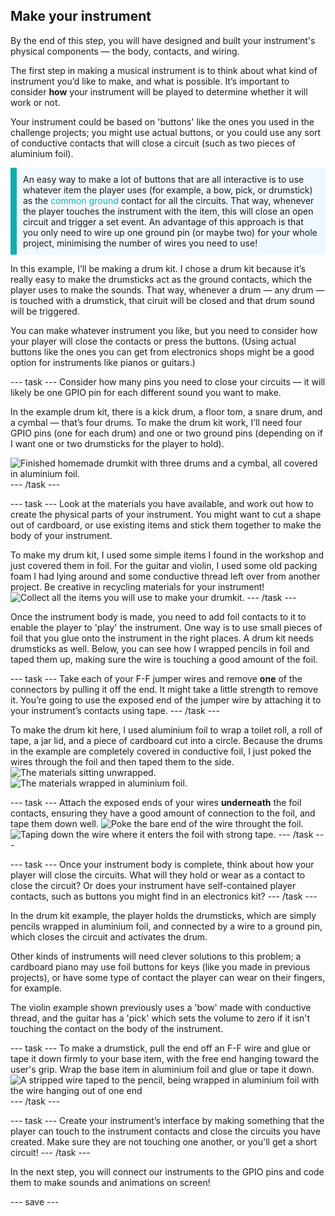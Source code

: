 ## Make your instrument

By the end of this step, you will have designed and built your instrument's physical components — the body, contacts, and wiring. 

The first step in making a musical instrument is to think about what kind of instrument you’d like to make, and what is possible. It’s important to consider **how** your instrument will be played to determine whether it will work or not.

Your instrument could be based on 'buttons' like the ones you used in the challenge projects; you might use actual buttons, or you could use any sort of conductive contacts that will close a circuit (such as two pieces of aluminium foil). 

<p style="border-left: solid; border-width:10px; border-color: #0faeb0; background-color: aliceblue; padding: 10px;">
An easy way to make a lot of buttons that are all interactive is to use whatever item the player uses (for example, a bow, pick, or drumstick) as the <span style="color: #0faeb0">common ground</span> contact for all the circuits. That way, whenever the player touches the instrument with the item, this will close an open circuit and trigger a set event. An advantage of this approach is that you only need to wire up one ground pin (or maybe two) for your whole project, minimising the number of wires you need to use!
</p>

In this example, I’ll be making a drum kit. I chose a drum kit because it’s really easy to make the drumsticks act as the ground contacts, which the player uses to make the sounds. That way, whenever a drum — any drum — is touched with a drumstick, that ciruit will be closed and that drum sound will be triggered.

You can make whatever instrument you like, but you need to consider how your player will close the contacts or press the buttons. (Using actual buttons like the ones you can get from electronics shops might be a good option for instruments like pianos or guitars.)

--- task ---
Consider how many pins you need to close your circuits — it will likely be one GPIO pin for each different sound you want to make.

In the example drum kit, there is a kick drum, a floor tom, a snare drum, and a cymbal — that’s four drums. To make the drum kit work, I’ll need four GPIO pins (one for each drum) and one or two ground pins (depending on if I want one or two drumsticks for the player to hold). 

![Finished homemade drumkit with three drums and a cymbal, all covered in aluminium foil.](images/drumkit-complete.jpg)
--- /task ---

--- task ---
Look at the materials you have available, and work out how to create the physical parts of your instrument. You might want to cut a shape out of cardboard, or use existing items and stick them together to make the body of your instrument. 

To make my drum kit, I used some simple items I found in the workshop and just covered them in foil. For the guitar and violin, I used some old packing foam I had lying around and some conductive thread left over from another project. Be creative in recycling materials for your instrument!
![Collect all the items you will use to make your drumkit.](images/materials.jpg)
--- /task ---

Once the instrument body is made, you need to add foil contacts to it to enable the player to 'play' the instrument. One way is to use small pieces of foil that you glue onto the instrument in the right places. A drum kit needs drumsticks as well. Below, you can see how I wrapped pencils in foil and taped them up, making sure the wire is touching a good amount of the foil.

--- task ---
Take each of your F-F jumper wires and remove **one** of the connectors by pulling it off the end. It might take a little strength to remove it. You’re going to use the exposed end of the jumper wire by attaching it to your instrument’s contacts using tape. 
--- /task ---

To make the drum kit here, I used aluminium foil to wrap a toilet roll, a roll of tape, a jar lid, and a piece of cardboard cut into a circle. Because the drums in the example are completely covered in conductive foil, I just poked the wires through the foil and then taped them to the side. 
![The materials sitting unwrapped.](images/stuff.jpg)
![The materials wrapped in aluminium foil.](images/stuff-wrapped.jpg)

--- task ---
Attach the exposed ends of your wires **underneath** the foil contacts, ensuring they have a good amount of connection to the foil, and tape them down well.
![Poke the bare end of the wire throught the foil.](images/insert-wire.jpg)
![Taping down the wire where it enters the foil with strong tape.](images/tape-wire.jpg)
--- /task ---

--- task ---
Once your instrument body is complete, think about how your player will close the circuits. What will they hold or wear as a contact to close the circuit? Or does your instrument have self-contained player contacts, such as buttons you might find in an electronics kit? 
--- /task ---

In the drum kit example, the player holds the drumsticks, which are simply pencils wrapped in aluminium foil, and connected by a wire to a ground pin, which closes the circuit and activates the drum. 

Other kinds of instruments will need clever solutions to this problem; a cardboard piano may use foil buttons for keys (like you made in previous projects), or have some type of contact the player can wear on their fingers, for example. 

The violin example shown previously uses a 'bow' made with conductive thread, and the guitar has a 'pick' which sets the volume to zero if it isn't touching the contact on the body of the instrument.

--- task ---
To make a drumstick, pull the end off an F-F wire and glue or tape it down firmly to your base item, with the free end hanging toward the user's grip. Wrap the base item in aluminium foil and glue or tape it down.
![A stripped wire taped to the pencil, being wrapped in aluminium foil with the wire hanging out of one end](images/9-interaction-tool.jpg)
--- /task ---

--- task ---
Create your instrument’s interface by making something that the player can touch to the instrument contacts and close the circuits you have created. Make sure they are not touching one another, or you'll get a short circuit!
--- /task ---

In the next step, you will connect our instruments to the GPIO pins and code them to make sounds and animations on screen!

--- save ---
